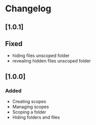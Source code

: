 # Changelog

## [1.0.1]

## Fixed

- hiding files unscoped folder
- revealing hidden files unscoped folder

## [1.0.0]

### Added

- Creating scopes
- Managing scopes
- Scoping a folder
- Hiding folders and files

